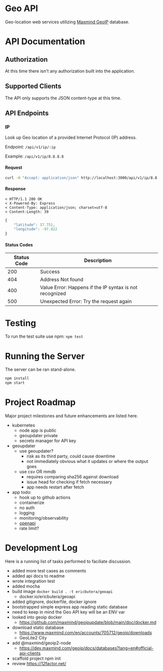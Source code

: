 # Geo API
Geo-location web services utilizing [Maxmind GeoIP](https://www.maxmind.com/) database.

# API Documentation

## Authorization
At this time there isn't any authorization built into the application.

## Supported Clients
The API only supports the JSON content-type at this time.

## API Endpoints

### IP
Look up Geo location of a provided Internet Protocol (IP) address.

Endpoint: `/api/v1/ip/:ip`

Example: `/api/v1/ip/8.8.8.8`

#### Request
```bash
curl -H "Accept: application/json" http://localhost:3000/api/v1/ip/8.8.8.8
```

#### Response
```
< HTTP/1.1 200 OK
< X-Powered-By: Express
< Content-Type: application/json; charset=utf-8
< Content-Length: 39
```
```js
{
    "latitude": 37.751,
    "longitude": -97.822
}
```

#### Status Codes
| Status Code | Description                                             |
|-------------|---------------------------------------------------------|
| 200         | Success                                                 |
| 404         | Address Not found                                       |
| 400         | Value Error: Happens if the IP syntax is not recognized |
| 500         | Unexpected Error: Try the request again                 |

# Testing
To run the test suite use npm: `npm test`

# Running the Server
The server can be ran stand-alone.
```bash
npm install
npm start
```

# Project Roadmap
Major project milestones and future enhancements are listed here.
- kubernetes
    - node app is public
    - geoupdater private
    - secrets manager for API key
- geoupdater
    - use geoupdater?
        - risk as its third party, could cause downtime
        - not immediately obvious what it updates or where the output goes
    - use csv OR mmdb
        - requires comparing sha256 against download
        - issue head for checking if fetch necessary
        - app needs restart after fetch
- app todo:
    - hook up to github actions
    - containerize 
    - no auth
    - logging
    - monitoring/observability
    - [openapi](https://github.com/kogosoftwarellc/open-api/tree/master/packages/express-openapi#what-is-openapi)
    - rate limit?

# Development Log
Here is a running list of tasks performed to faciliate discussion.
- added more test cases as comments
- added api docs to readme
- wrote integration test
- added mocha
- build image `docker build . -t ericbutera/geoapi`
    - docker.io/ericbutera/geoapi
- added gitignore, dockerfile, docker ignore
- bootstrapped simple express app reading static database
- need to keep in mind the Geo API key will be an ENV var 
- looked into geoip docker
    - https://github.com/maxmind/geoipupdate/blob/main/doc/docker.md
- download static database
    - https://www.maxmind.com/en/accounts/705712/geoip/downloads
    - GeoLite2 City 
- add @maxmind/geoip2-node
    - https://dev.maxmind.com/geoip/docs/databases?lang=en#official-api-clients
- scaffold project npm init
- review https://12factor.net/